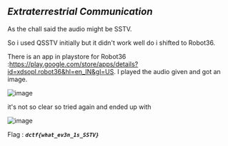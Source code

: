 ## ***Extraterrestrial Communication***

As the chall said the audio might be SSTV.

So i used QSSTV initially but it didn't work well do i shifted to Robot36.

There is an app in playstore for Robot36 :https://play.google.com/store/apps/details?id=xdsopl.robot36&hl=en_IN&gl=US.
I played the audio given and got an image.

![image](https://user-images.githubusercontent.com/78896740/118482031-d339e780-b731-11eb-94a0-02d6103c4345.png)

it's not so clear so tried again and ended up with

![image](https://user-images.githubusercontent.com/78896740/118482075-e2209a00-b731-11eb-96ef-1f067d808b7e.png)

Flag : ***```dctf{what_ev3n_1s_SSTV}```***

